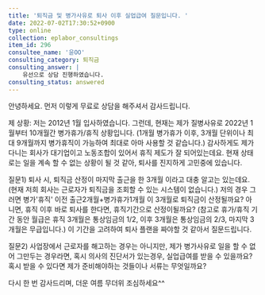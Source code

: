 ```yaml
---
title: '퇴직금 및 병가사유로 퇴사 이후 실업급여 질문입니다. '
date: 2022-07-02T17:30:52+0900
type: online
collection: eplabor_consultings
item_id: 296
consultee_name: '윤OO'
consulting_category: 퇴직금
consulting_answer: |
    유선으로 상담 진행하였습니다.
consulting_status: answered
---
```


안녕하세요. 먼저 이렇게 무료로 상담을 해주셔서 감사드립니다.

제 상황: 저는 2012년 1월 입사하였습니다. 그런데, 현재는 제가 질병사유로 2022년 1월부터 10개월간 
병가휴가/휴직 상황입니다. (1개월 병가휴가 이후, 3개월 단위이나 최대 9개월까지 병가휴직이 가능하여
최대로 아마 사용할 것 같습니다.) 감사하게도 제가 다니는 회사가 대기업이고 노동조합이 있어서 휴직 제도가 잘 되어있는데요. 현재 상태로는 일을 계속 할 수 없는 상황이 될 것 같아, 퇴사를 진지하게 고민중에 있습니다.

질문1)
퇴사 시, 퇴직금 산정이 마지막 출근을 한 3개월 이라고 대충 알고는 있는데요. (현재 저희 회사는 근로자가 퇴직금을 조회할 수 있는 시스템이 없습니다.) 저의 경우 그러면 병가&#039;휴직&#039; 이전 출근2개월+병가휴가1개월 이 3개월로 퇴직금이 산정될까요? 아니면, 휴직 이후 바로 퇴사를 한다면, 휴직기간으로 산정이될까요?
(참고로 휴가/휴직 기간 동안 월급은 휴직 3개월은 통상임금의 1/2, 이후 3개월은 통상임금의 2/3, 마지막 3개월은 무급입니다.) 이 기간을 고려하여 퇴사 플랜을 짜야할 것 같아서 질문드립니다. 

질문2)
사업장에서 근로자를 해고하는 경우는 아니지만, 제가 병가사유로 일을 할 수 없어 그만두는 경우라면, 
혹시 의사의 진단서가 있는경우, 실업급여를 받을 수 있을까요? 혹시 받을 수 있다면 제가 준비해야하는 
것들이나 서류는 무엇일까요? 

다시 한 번 감사드리며, 더운 여름 무더위 조심하세요^^
